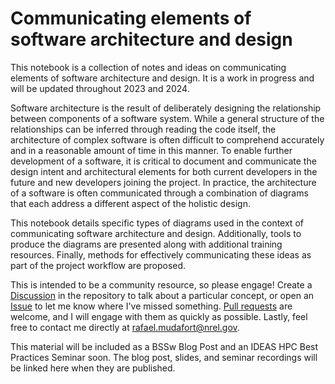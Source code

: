 # Communicating elements of software architecture and design

This notebook is a collection of notes and ideas on communicating elements of
software architecture and design.
It is a work in progress and will be updated throughout 2023 and 2024.

Software architecture is the result of deliberately designing the relationship between
components of a software system.
While a general structure of the relationships can be inferred through reading the
code itself, the architecture of complex software is often difficult to comprehend accurately
and in a reasonable amount of time in this manner.
To enable further development of a software, it is critical to document and communicate
the design intent and architectural elements for both current developers in the future
and new developers joining the project.
In practice, the architecture of a software is often communicated through a combination
of diagrams that each address a different aspect of the holistic design.

This notebook details specific types of diagrams used in the context of communicating software
architecture and design.
Additionally, tools to produce the diagrams are presented along with additional training resources.
Finally, methods for effectively communicating these ideas as part of the project workflow are
proposed.

This is intended to be a community resource, so please engage!
Create a [Discussion](https://github.com/rafmudaf/communicating-design/discussions) in the
repository to talk about a particular concept, or open an
[Issue](https://github.com/rafmudaf/communicating-design/issues) to let me know where I've
missed something. [Pull requests](https://github.com/rafmudaf/communicating-design/pulls)
are welcome, and I will engage with them as quickly as possible.
Lastly, feel free to contact me directly at rafael.mudafort@nrel.gov.

This material will be included as a BSSw Blog Post and an IDEAS HPC Best Practices Seminar soon.
The blog post, slides, and seminar recordings will be linked here when they are published.

```{tableofcontents}
```
